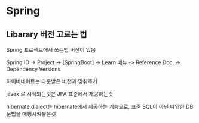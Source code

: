 # Spring

## Libarary 버전 고르는 법

Spring 프로젝트에서 쓰는법 버전이 있음

Spring IO -> Project -> [SpringBoot] -> Learn 메뉴 -> Reference Doc. -> Dependency Versions 

하이버네이트는 다운받은 버전과 맞춰주기

javax 로 시작되는것은 JPA 표준에서 재공하는것

hibernate.dialect는 hibernate에서 제공하는 기능으로, 표준 SQL이 아닌 다양한 DB 문법을  매핑시켜놓은것

